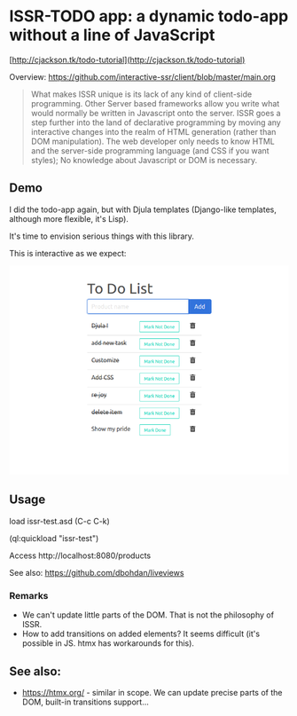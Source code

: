 
# ISSR-TODO app: a dynamic todo-app without a line of JavaScript

[http://cjackson.tk/todo-tutorial](http://cjackson.tk/todo-tutorial)

Overview: https://github.com/interactive-ssr/client/blob/master/main.org

> What makes ISSR unique is its lack of any kind of client-side programming. Other Server based frameworks allow you write what would normally be written in Javascript onto the server. ISSR goes a step further into the land of declarative programming by moving any interactive changes into the realm of HTML generation (rather than DOM manipulation). The web developer only needs to know HTML and the server-side programming language (and CSS if you want styles); No knowledge about Javascript or DOM is necessary.

## Demo

I did the todo-app again, but with Djula templates (Django-like templates, although more flexible, it's Lisp).

It's time to envision serious things with this library.

This is interactive as we expect:

![](shot.png)

## Usage

load issr-test.asd (C-c C-k)

(ql:quickload "issr-test")

Access http://localhost:8080/products


See also: https://github.com/dbohdan/liveviews

### Remarks

- We can't update little parts of the DOM. That is not the philosophy of ISSR.
- How to add transitions on added elements? It seems difficult (it's possible in JS. htmx has workarounds for this).

## See also:

- https://htmx.org/ - similar in scope. We can update precise parts of the DOM, built-in transitions support…
